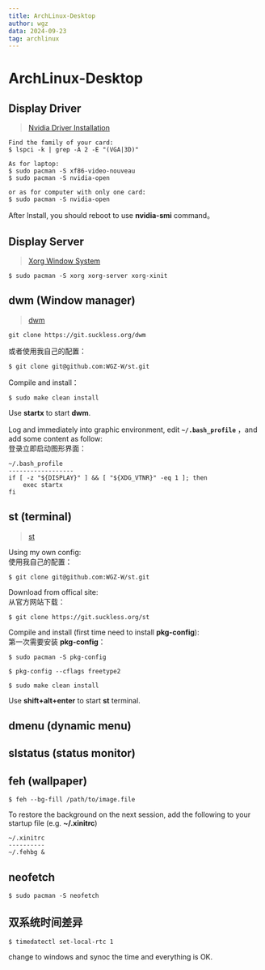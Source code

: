 ```yaml
---
title: ArchLinux-Desktop
author: wgz
data: 2024-09-23
tag: archlinux
---
```


# ArchLinux-Desktop


## Display Driver
> [Nvidia Driver Installation](https://wiki.archlinux.org/title/NVIDIA)


```shell
Find the family of your card:
$ lspci -k | grep -A 2 -E "(VGA|3D)"

As for laptop:
$ sudo pacman -S xf86-video-nouveau
$ sudo pacman -S nvidia-open

or as for computer with only one card: 
$ sudo pacman -S nvidia-open
```
After Install, you should reboot to use 
**nvidia-smi** command。

## Display Server
> [Xorg Window System](https://wiki.archlinux.org/title/Xorg)

```
$ sudo pacman -S xorg xorg-server xorg-xinit
```

## dwm (Window manager)
> [dwm](https://dwm.suckless.org/)


```
git clone https://git.suckless.org/dwm  
```
或者使用我自己的配置：
```
$ git clone git@github.com:WGZ-W/st.git
``` 

Compile and install：
```
$ sudo make clean install
```
Use **startx** to start **dwm**.

Log and immediately into graphic environment, edit **`~/.bash_profile`** ，and add some content as follow:  
登录立即启动图形界面：
```
~/.bash_profile
------------------
if [ -z "${DISPLAY}" ] && [ "${XDG_VTNR}" -eq 1 ]; then
    exec startx
fi
```

## st (terminal)
> [st](https://st.suckless.org/)


Using my own config:  
使用我自己的配置：
```
$ git clone git@github.com:WGZ-W/st.git
``` 

Download from offical site:  
从官方网站下载：
```
$ git clone https://git.suckless.org/st
```

Compile and install (first time need to install **pkg-config**):   
第一次需要安装 **pkg-config**： 
```
$ sudo pacman -S pkg-config

$ pkg-config --cflags freetype2

$ sudo make clean install
```
Use **shift+alt+enter** to start **st** terminal.

## dmenu (dynamic menu)
## slstatus (status monitor)
## feh (wallpaper)
```
$ feh --bg-fill /path/to/image.file
```
To restore the background on the next session, add the following to your startup file (e.g. **~/.xinitrc**)
```
~/.xinitrc
----------
~/.fehbg &
```

## neofetch
```
$ sudo pacman -S neofetch
```

## 双系统时间差异

```
$ timedatectl set-local-rtc 1
```
change to windows and synoc the time and everything is OK.
